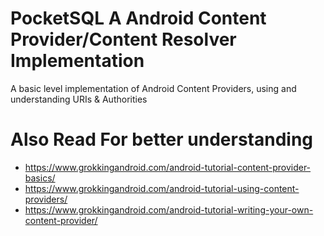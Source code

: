 # PocketSQL A Android Content Provider/Content Resolver Implementation
A basic level implementation of Android Content Providers, using and understanding URIs & Authorities

# Also Read For better understanding
- https://www.grokkingandroid.com/android-tutorial-content-provider-basics/
- https://www.grokkingandroid.com/android-tutorial-using-content-providers/
- https://www.grokkingandroid.com/android-tutorial-writing-your-own-content-provider/

